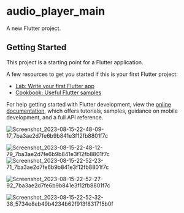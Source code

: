 # audio_player_main

A new Flutter project.

## Getting Started

This project is a starting point for a Flutter application.

A few resources to get you started if this is your first Flutter project:

- [Lab: Write your first Flutter app](https://docs.flutter.dev/get-started/codelab)
- [Cookbook: Useful Flutter samples](https://docs.flutter.dev/cookbook)

For help getting started with Flutter development, view the
[online documentation](https://docs.flutter.dev/), which offers tutorials,
samples, guidance on mobile development, and a full API reference.










![Screenshot_2023-08-15-22-48-09-17_7ba3ae2d7fe6b9b841e3f12fb8801f7c](https://github.com/Vinas-K-Lathiya/audio_player_op/assets/118763065/617f37d7-fa4b-4432-b3a0-c53fc4cdb437)

![Screenshot_2023-08-15-22-48-12-79_7ba3ae2d7fe6b9b841e3f12fb8801f7c](https://github.com/Vinas-K-Lathiya/audio_player_op/assets/118763065/f7627788-4433-4a10-bcf9-3a9bade1f32b)
![Screenshot_2023-08-15-22-52-23-71_7ba3ae2d7fe6b9b841e3f12fb8801f7c](https://github.com/Vinas-K-Lathiya/audio_player_op/assets/118763065/2ef22601-1fbb-4a4f-b3f1-a41bd6e9f1fb)

![Screenshot_2023-08-15-22-52-27-92_7ba3ae2d7fe6b9b841e3f12fb8801f7c](https://github.com/Vinas-K-Lathiya/audio_player_op/assets/118763065/b3990aeb-0c19-4eda-8229-7d4ef3209cc1)

![Screenshot_2023-08-15-22-52-32-38_5734e8eb49b4234b62f913f831715b0f](https://github.com/Vinas-K-Lathiya/audio_player_op/assets/118763065/7a1ea0dc-cd78-4d7a-b8d2-664abefb12e8)

